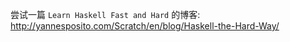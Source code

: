 
尝试一篇 `Learn Haskell Fast and Hard` 的博客:  
<http://yannesposito.com/Scratch/en/blog/Haskell-the-Hard-Way/>
